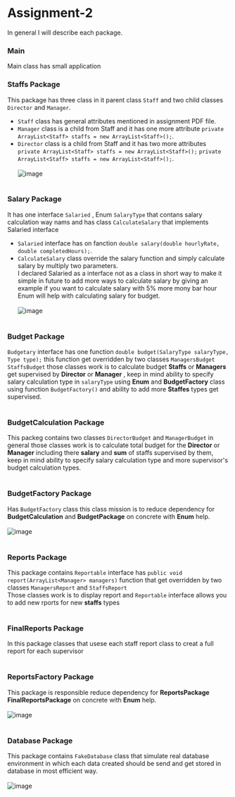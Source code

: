 # Assignment-2
In general I will describe each package.<br>

### Main
Main class has small application<br>

### Staffs Package
This package has three class in it parent class ```Staff``` and two child classes ```Director``` and ```Manager```. <br>
- ```Staff``` class has general attributes mentioned in assignment PDF file. <br>
- ```Manager``` class is a child from Staff and it has one more attribute ```private ArrayList<Staff> staffs = new ArrayList<Staff>();```.<br>
- ```Director``` class is a child from Staff and it has two more attributes ```private ArrayList<Staff> staffs = new ArrayList<Staff>();``` ```private ArrayList<Staff> staffs = new ArrayList<Staff>();```.
  <br><br> ![image](https://github.com/Muawiya-Ismael/Assignment-2/assets/116707240/7e43fe92-deaf-405d-a53d-e95a636c6b49) <br><br>



### Salary Package
It has one interface ```Salaried``` , Enum ```SalaryType``` that contans salary calculation way nams and has class ```CalculateSalary``` that implements Salaried interface <br>
- ```Salaried``` interface has on fanction ```double salary(double hourlyRate, double completedHours);```.<br>
- ```CalculateSalary``` class override the salary function and simply calculate salary by multiply two parameters.<br>
  I declared Salaried as a interface not as a class in short way to make it simple in future to add more ways to calculate salary by giving an example if you want to calculate salary with 5% more mony bar hour Enum will help with calculating salary for budget.
  <br><br> ![image](https://github.com/Muawiya-Ismael/Assignment-2/assets/116707240/de821088-35f6-46ed-b9dd-6e0cf842ecd0) <br><br>


### Budget Package
```Budgetary``` interface has one function ```double budget(SalaryType salaryType, Type type);``` this function get overridden by two classes ```ManagersBudget``` ```StaffsBudget``` those classes work is to calculate budget __Staffs__ or __Managers__ get supervised by __Director__ or __Manager__ , keep in mind ability to specify salary calculation type in ```salaryType``` using __Enum__ and __BudgetFactory__ class using function ```BudgetFactory()``` and ability to add more __Staffes__ types get supervised. <br><br>

### BudgetCalculation Package
This packeg contains two classes ```DirectorBudget``` and ```ManagerBudget``` in general those classes work is to calculate total budget for the __Director__ or __Manager__  including there __salary__ and __sum__ of staffs supervised by them, keep in mind ability to specify salary calculation type and more supervisor's budget calculation types. <br><br>

### BudgetFactory Package
Has ```BudgetFactory``` class this class mission is to reduce dependency for __BudgetCalculation__ and __BudgetPackage__ on concrete with __Enum__ help.
<br><br> ![image](https://github.com/Muawiya-Ismael/Assignment-2/assets/116707240/601149e5-f0e7-47fc-8944-56dcb99795fc) <br><br>

### Reports Package
This package contains ```Reportable``` interface has ```public void report(ArrayList<Manager> managers)``` function that get overridden by two classes ```ManagersReport``` and ```StaffsReport``` <br>
Those classes work is to display report and ```Reportable``` interface allows you to add new rports for new __staffs__ types<br><br>

### FinalReports Package
In this package classes that usese each staff report class to creat a full report for each supervisor <br><br>

### ReportsFactory Package
This package is responsible reduce dependency for __ReportsPackage__ __FinalReportsPackage__ on concrete with __Enum__ help.
<br><br> ![image](https://github.com/Muawiya-Ismael/Assignment-2/assets/116707240/e4bfff30-b26d-411c-b168-889efebf57cd) <br><br>

### Database Package
This package contains ```FakeDatabase``` class that simulate real database environment in which each data created should be send and get stored in database in most efficient way.
<br><br> ![image](https://github.com/Muawiya-Ismael/Assignment-2/assets/116707240/7310a324-8573-4d6b-b9a9-90dbdd1e1bc9) <br><br>
